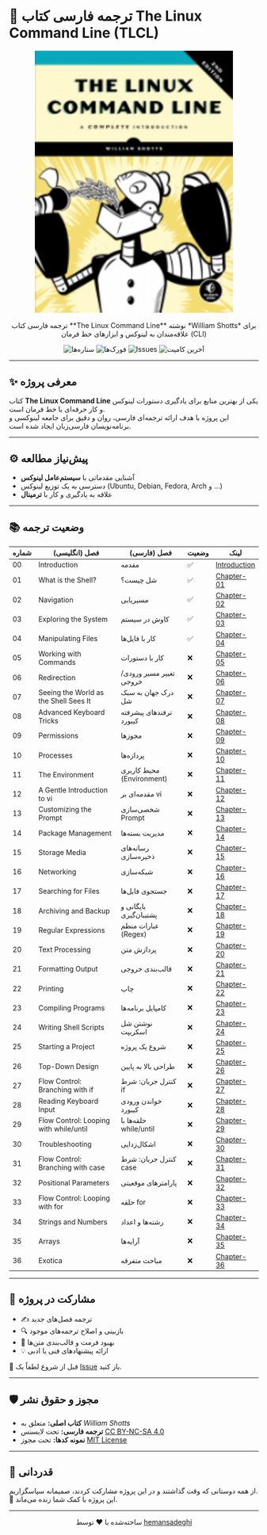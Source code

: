 # 📘 ترجمه فارسی کتاب The Linux Command Line (TLCL)

<p align="center">
  <img src="./assets/image/lcl2_front_new.png" alt="کاور کتاب TLCL" width="400"/>
</p>


<p align="center">
  ترجمه فارسی کتاب **The Linux Command Line** نوشته *William Shotts*  
  برای علاقه‌مندان به لینوکس و ابزارهای خط فرمان (CLI)
</p>

<p align="center">
  <img src="https://img.shields.io/github/stars/hemansadeghi/TLCL-Persian?style=social" alt="ستاره‌ها">
  <img src="https://img.shields.io/github/forks/hemansadeghi/TLCL-Persian?color=blueviolet" alt="فورک‌ها">
  <img src="https://img.shields.io/github/issues/hemansadeghi/TLCL-Persian?color=ff69b4" alt="Issues">
  <img src="https://img.shields.io/github/last-commit/hemansadeghi/TLCL-Persian?color=9cf" alt="آخرین کامیت">
</p>

---

## ✨ معرفی پروژه  

کتاب **The Linux Command Line** یکی از بهترین منابع برای یادگیری دستورات لینوکس و کار حرفه‌ای با خط فرمان است.  
این پروژه با هدف ارائه ترجمه‌ای فارسی، روان و دقیق برای جامعه لینوکسی و برنامه‌نویسان فارسی‌زبان ایجاد شده است.  

---

## ⚙️ پیش‌نیاز مطالعه  

- آشنایی مقدماتی با **سیستم‌عامل لینوکس**  
- دسترسی به یک توزیع لینوکس (Ubuntu, Debian, Fedora, Arch و ...)  
- علاقه به یادگیری و کار با **ترمینال**  

---

## 📚 وضعیت ترجمه  

| شماره | فصل (انگلیسی)                          | فصل (فارسی)                     | وضعیت | لینک |
|-------|-----------------------------------------|----------------------------------|--------|------|
| 00    | Introduction                           | مقدمه                            | ✅     | [Introduction](introduction.md) |
| 01    | What is the Shell?                     | شل چیست؟                        | ✅     | [Chapter-01](chapter01.md) |
| 02    | Navigation                             | مسیریابی                         | ✅     | [Chapter-02](chapter02.md) |
| 03    | Exploring the System                   | کاوش در سیستم                    | ✅     | [Chapter-03](chapter03.md) |
| 04    | Manipulating Files                     | کار با فایل‌ها                   | ✅     | [Chapter-04](chapter04.md) |
| 05    | Working with Commands                  | کار با دستورات                   | ❌     | [Chapter-05](chapter05.md) |
| 06    | Redirection                            | تغییر مسیر ورودی/خروجی           | ❌     | [Chapter-06](chapter06.md) |
| 07    | Seeing the World as the Shell Sees It  | درک جهان به سبک شل               | ❌     | [Chapter-07](chapter07.md) |
| 08    | Advanced Keyboard Tricks               | ترفندهای پیشرفته کیبورد          | ❌     | [Chapter-08](chapter08.md) |
| 09    | Permissions                            | مجوزها                            | ❌     | [Chapter-09](chapter09.md) |
| 10    | Processes                              | پردازه‌ها                         | ❌     | [Chapter-10](chapter10.md) |
| 11    | The Environment                        | محیط کاربری (Environment)        | ❌     | [Chapter-11](chapter11.md) |
| 12    | A Gentle Introduction to vi            | مقدمه‌ای بر vi                   | ❌     | [Chapter-12](chapter12.md) |
| 13    | Customizing the Prompt                 | شخصی‌سازی Prompt                  | ❌     | [Chapter-13](chapter13.md) |
| 14    | Package Management                     | مدیریت بسته‌ها                   | ❌     | [Chapter-14](chapter14.md) |
| 15    | Storage Media                          | رسانه‌های ذخیره‌سازی             | ❌     | [Chapter-15](chapter15.md) |
| 16    | Networking                             | شبکه‌سازی                         | ❌     | [Chapter-16](chapter16.md) |
| 17    | Searching for Files                    | جستجوی فایل‌ها                   | ❌     | [Chapter-17](chapter17.md) |
| 18    | Archiving and Backup                   | بایگانی و پشتیبان‌گیری            | ❌     | [Chapter-18](chapter18.md) |
| 19    | Regular Expressions                    | عبارات منظم (Regex)              | ❌     | [Chapter-19](chapter19.md) |
| 20    | Text Processing                        | پردازش متن                        | ❌     | [Chapter-20](chapter20.md) |
| 21    | Formatting Output                      | قالب‌بندی خروجی                   | ❌     | [Chapter-21](chapter21.md) |
| 22    | Printing                               | چاپ                               | ❌     | [Chapter-22](chapter22.md) |
| 23    | Compiling Programs                     | کامپایل برنامه‌ها                 | ❌     | [Chapter-23](chapter23.md) |
| 24    | Writing Shell Scripts                  | نوشتن شل اسکریپت                  | ❌     | [Chapter-24](chapter24.md) |
| 25    | Starting a Project                     | شروع یک پروژه                     | ❌     | [Chapter-25](chapter25.md) |
| 26    | Top-Down Design                        | طراحی بالا به پایین               | ❌     | [Chapter-26](chapter26.md) |
| 27    | Flow Control: Branching with if        | کنترل جریان: شرط if               | ❌     | [Chapter-27](chapter27.md) |
| 28    | Reading Keyboard Input                 | خواندن ورودی کیبورد               | ❌     | [Chapter-28](chapter28.md) |
| 29    | Flow Control: Looping with while/until | حلقه‌ها با while/until            | ❌     | [Chapter-29](chapter29.md) |
| 30    | Troubleshooting                        | اشکال‌زدایی                       | ❌     | [Chapter-30](chapter30.md) |
| 31    | Flow Control: Branching with case      | کنترل جریان: شرط case             | ❌     | [Chapter-31](chapter31.md) |
| 32    | Positional Parameters                  | پارامترهای موقعیتی                | ❌     | [Chapter-32](chapter32.md) |
| 33    | Flow Control: Looping with for         | حلقه for                          | ❌     | [Chapter-33](chapter33.md) |
| 34    | Strings and Numbers                    | رشته‌ها و اعداد                   | ❌     | [Chapter-34](chapter34.md) |
| 35    | Arrays                                 | آرایه‌ها                          | ❌     | [Chapter-35](chapter35.md) |
| 36    | Exotica                                | مباحث متفرقه                      | ❌     | [Chapter-36](chapter36.md) |


---

## 🙌 مشارکت در پروژه  

- ✍️ ترجمه فصل‌های جدید  
- 🔍 بازبینی و اصلاح ترجمه‌های موجود  
- 🎨 بهبود فرمت و قالب‌بندی متن‌ها  
- 💡 ارائه پیشنهادهای فنی یا ادبی  

📌 قبل از شروع لطفاً یک [Issue](https://github.com/hemansadeghi/TLCL-Persian/issues) باز کنید.  

---

## 🛡️ مجوز و حقوق نشر  

- **کتاب اصلی:** متعلق به *William Shotts*  
- **ترجمه فارسی:** تحت لایسنس [CC BY-NC-SA 4.0](https://creativecommons.org/licenses/by-nc-sa/4.0/)  
- **نمونه کدها:** تحت مجوز [MIT License](LICENSE)  

---

## 🌟 قدردانی  

از همه دوستانی که وقت گذاشتند و در این پروژه مشارکت کردند، صمیمانه سپاسگزاریم.  
🌱 این پروژه با کمک شما زنده می‌ماند.  

---

<p align="center">ساخته‌شده با ❤️ توسط <a href="https://github.com/hemansadeghi">hemansadeghi</a></p>
